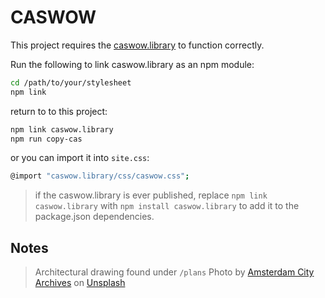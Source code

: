 # CASWOW

This project requires the [caswow.library](https://github.com/ComponentAssemblySystems/caswow.library) to function correctly.

Run the following to link caswow.library as an npm module:

```sh
cd /path/to/your/stylesheet
npm link
```

return to to this project:

```sh
npm link caswow.library
npm run copy-cas
```

or you can import it into `site.css`:

```sh
@import "caswow.library/css/caswow.css";
```

> if the caswow.library is ever published, replace `npm link caswow.library` with `npm install caswow.library` to add it to the package.json dependencies.

## Notes

>Architectural drawing found under `/plans`
>Photo by <a href="https://unsplash.com/@amsterdamcityarchives?utm_content=creditCopyText&utm_medium=referral&utm_source=unsplash">Amsterdam City Archives</a> on <a href="https://unsplash.com/photos/a-drawing-of-a-floor-plan-of-a-building--StEPF2CK2M?utm_content=creditCopyText&utm_medium=referral&utm_source=unsplash">Unsplash</a>
